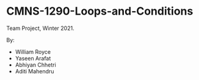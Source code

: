 # CMNS-1290-Loops-and-Conditions
Team Project, Winter 2021.

By:
- William Royce
- Yaseen Arafat
- Abhiyan Chhetri
- Aditi Mahendru

